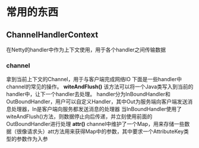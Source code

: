 # 常用的东西
## ChannelHandlerContext
在Netty的handler中作为上下文使用，用于各个handler之间传输数据
### channel
拿到当前上下文的Channel，用于与客户端完成网络IO
下面是一些handler中channel的常见的操作。
**witeAndFlush()**
该方法可以将一个Java类写入到当前的handler中，让下一个handler去处理。
handler分为InBoundHandler和OutBoundHandler，用户可以自定义Handler，其中Out为服务端向客户端发送消息处理器，In是客户端向服务都发送消息的处理器
当InBoundHandler使用了witeAndFlush()方法，则数据停止向后传递，并立刻使用前面的OutBoundHandler进行处理
**attr()**
channel中维护了一个Map，用来存储一些数据（很像请求头）att方法用来获得Map中的参数，其中要求一个AttributeKey类型的参数作为入参

